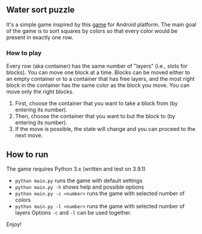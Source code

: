 ## Water sort puzzle
It's a simple game inspired by this [game](https://play.google.com/store/apps/details?id=com.gma.water.sort.puzzle)
for Android platform. The main goal of the game is to sort squares by colors so that every color would be present in
exactly one row.

### How to play
Every row (aka container) has the same number of "layers" (i.e., slots for blocks). You can move one block at a time.
Blocks can be moved either to an empty container or to a container that has free layers, and the most right block in the
container has the same color as the block you move. You can move only the right blocks. 

1. First, choose the container that you want to take a block from (by entering its number).
2. Then, choose the container that you want to but the block to (by entering its number).
3. If the move is possible, the state will change and you can proceed to the next move.

## How to run
The game requires Python 3.x (written and test on 3.9.1)

* `python main.py` runs the game with default settings
* `python main.py -h` shows help and possible options
* `python main.py -c <number>` runs the game with selected number of colors
* `python main.py -l <number>` runs the game with selected number of layers
Options `-c` and `-l` can be used together.
  
Enjoy!